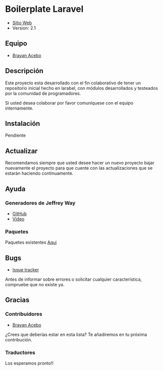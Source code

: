 # Boilerplate Laravel

* [Sitio Web](http://brayanacebo.com/hidden)
* Version: 2.1

## Equipo

* [Brayan Acebo](http://brayanacebo.com/hidden)

## Descripción

Este proyecto esta desarrollado con el fin colaborativo de tener un repositorio inicial hecho en larabel, con módulos desarrollados y testeados por la comunidad de programadores.

Si usted desea colaborar por favor comuníquese con el equipo internamente.

## Instalación

Pendiente

## Actualizar

Recomendamos siempre que usted desee hacer un nuevo proyecto bajar nuevamente el proyecto para que cuente con las actualizaciones que se estarán haciendo continuamente.

## Ayuda

### Generadores de Jeffrey Way

* [GitHub](https://github.com/JeffreyWay/Laravel-4-Generators#resources)
* [Video](https://dl.dropboxusercontent.com/u/774859/Work/Laravel-4-Generators/Get-Started-With-Laravel-Custom-Generators.mp4)

### Paquetes

Paquetes existentes [Aqui](https://packagist.org)

## Bugs

* [Issue tracker](https://github.com/all-boilerplates/pyro-v2/issues/new)

Antes de informar sobre errores o solicitar cualquier característica, compruebe que no existe ya.

## Gracias

### Contribuidores

* [Brayan Acebo](http://brayanacebo.com/hidden)

¿Crees que deberías estar en esta lista? Te añadiremos en tu próxima contribución.

### Traductores

Los esperamos pronto!!
